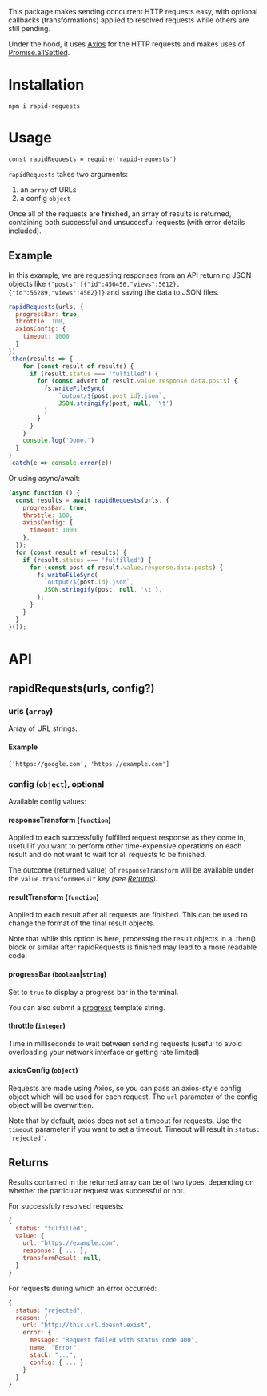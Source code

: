 This package makes sending concurrent HTTP requests easy, with optional callbacks (transformations) applied to resolved requests while others are still pending.

Under the hood, it uses [Axios](https://www.npmjs.com/package/axios) for the HTTP requests and makes uses of [Promise.allSettled](https://developer.mozilla.org/en-US/docs/Web/JavaScript/Reference/Global_Objects/Promise/allSettled).

# Installation

```npm i rapid-requests```

# Usage

```const rapidRequests = require('rapid-requests')```

`rapidRequests` takes two arguments:
1) an `array` of URLs
2) a config `object`

Once all of the requests are finished, an array of results is returned,  containing both successful and unsuccesful requests (with error details included).

## Example

In this example, we are requesting responses from an API returning JSON objects like `{"posts":[{"id":456456,"views":5612},{"id":56289,"views":4562}]}` and saving the data to JSON files.

```js
rapidRequests(urls, {
  progressBar: true,
  throttle: 100,
  axiosConfig: {
    timeout: 1000
  }
})
.then(results => {
    for (const result of results) {
      if (result.status === 'fulfilled') {
        for (const advert of result.value.response.data.posts) {
          fs.writeFileSync(
              `output/${post.post_id}.json`,
              JSON.stringify(post, null, '\t')
          )
        }
      }
    }
    console.log('Done.')
  }
)
.catch(e => console.error(e))
```

Or using async/await:

```js
(async function () {
  const results = await rapidRequests(urls, {
    progressBar: true,
    throttle: 100,
    axiosConfig: {
      timeout: 1000,
    },
  });
  for (const result of results) {
    if (result.status === 'fulfilled') {
      for (const post of result.value.response.data.posts) {
        fs.writeFileSync(
          `output/${post.id}.json`,
          JSON.stringify(post, null, '\t'),
        );
      }
    }
  }
}());
```

# API

## rapidRequests(urls, config?)

### urls (`array`)

Array of URL strings.

#### Example
`['https://google.com', 'https://example.com']`

### config (`object`), optional

Available config values:

#### responseTransform (`function`)

Applied to each successfully fulfilled request response as they come in, useful if you want to perform other time-expensive operations on each result and do not want to wait for all requests to be finished.

The outcome (returned value) of `responseTransform` will be available under the `value.transformResult` key *(see [Returns](#returns)).*

#### resultTransform (`function`)

Applied to each result after all requests are finished. This can be used to change the format of the final result objects.

Note that while this option is here, processing the result objects in a .then() block or similar after rapidRequests is finished may lead to a more readable code.

#### progressBar (`boolean`|`string`)

Set to `true` to display a progress bar in the terminal.

You can also submit a [progress](https://www.npmjs.com/package/progress) template string.

#### throttle (`integer`)

Time in milliseconds to wait between sending requests (useful to avoid overloading your network interface or getting rate limited)

#### axiosConfig (`object`)

Requests are made using Axios, so you can pass an axios-style config object which will be used for each request. The `url` parameter of the config object will be overwritten.

Note that by default, axios does not set a timeout for requests. Use the `timeout` parameter if you want to set a timeout. Timeout will result in `status: 'rejected'`.

## Returns

Results contained in the returned array can be of two types, depending on whether the particular request was successful or not.

For successfuly resolved requests:

```js
{
  status: "fulfilled",
  value: {
    url: "https://example.com",
    response: { ... },
    transformResult: null,
  }
}
```


For requests during which an error occurred:

```js
{
  status: "rejected",
  reason: {
    url: "http://this.url.doesnt.exist",
    error: {
      message: "Request failed with status code 400",
      name: "Error",
      stack: "...",
      config: { ... }
    }
  }
}
```